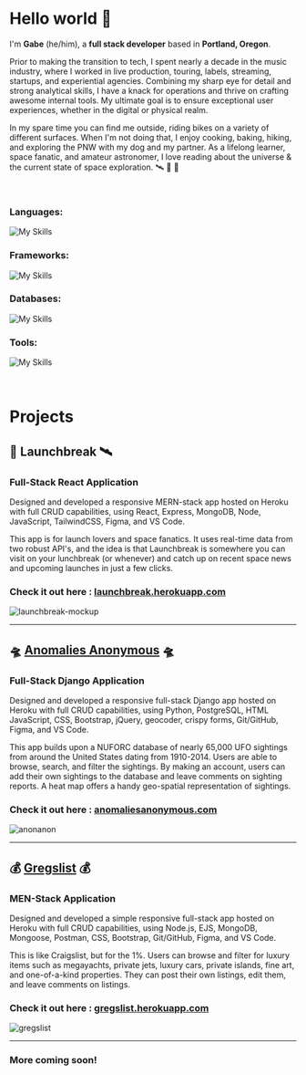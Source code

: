 # Hello world :wave:
I'm **Gabe** (he/him), a **full stack developer** based in **Portland, Oregon**. 

Prior to making the transition to tech, I spent nearly a decade in the music industry, where I worked in live production, touring, labels, streaming, startups, and experiential agencies. Combining my sharp eye for detail and strong analytical skills, I have a knack for operations and thrive on crafting awesome internal tools. My ultimate goal is to ensure exceptional user experiences, whether in the digital or physical realm.

In my spare time you can find me outside, riding bikes on a variety of different surfaces. When I'm not doing that, I enjoy cooking, baking, hiking, and exploring the PNW with my dog and my partner. As a lifelong learner, space fanatic, and amateur astronomer, I love reading about the universe & the current state of space exploration. 🛰️ 🚀 📡

<br>

### Languages: 
![My Skills](https://skillicons.dev/icons?i=py,js,html,css)

### Frameworks:
![My Skills](https://skillicons.dev/icons?i=react,django,nodejs,express,bootstrap,tailwind,jquery,sass)

### Databases:
![My Skills](https://skillicons.dev/icons?i=postgres,mongodb,sqlite,gcb)

### Tools:
![My Skills](https://skillicons.dev/icons?i=heroku,figma,git,github,aws,vite,postman,docker,vscode,stackoverflow)

<br>

# Projects

## &#128640; Launchbreak  &#128752;

### Full-Stack React Application

Designed and developed a responsive MERN-stack app hosted on Heroku with full CRUD capabilities, using React, Express, MongoDB, Node, JavaScript, TailwindCSS, Figma, and VS Code.

This app is for launch lovers and space fanatics. It uses real-time data from two robust API's, and the idea is that Launchbreak is somewhere you can visit on your lunchbreak (or whenever) and catch up on recent space news and upcoming launches in just a few clicks.

### Check it out here : [launchbreak.herokuapp.com](https://launchbreak.herokuapp.com/)

![launchbreak-mockup](https://user-images.githubusercontent.com/98293872/235316019-ea7b2a9a-9bb8-41af-9de2-1ac426981021.png)

<hr>

## 🛸 [Anomalies Anonymous](https://www.anomaliesanonymous.com) 🛸

### Full-Stack Django Application

Designed and developed a responsive full-stack Django app hosted on Heroku with full CRUD capabilities, using Python, PostgreSQL, HTML JavaScript, CSS, Bootstrap, jQuery, geocoder, crispy forms, Git/GitHub, Figma, and VS Code.

This app builds upon a NUFORC database of nearly 65,000 UFO sightings from around the United States dating from 1910-2014. Users are able to browse, search, and filter the sightings. By making an account, users can add their own sightings to the database and leave comments on sighting reports. A heat map offers a handy geo-spatial representation of sightings.

### Check it out here : [anomaliesanonymous.com](https://www.anomaliesanonymous.com)

![anonanon](https://user-images.githubusercontent.com/98293872/232971994-52f6fbbe-a44e-460a-8c59-7f4660cd4e33.png)

<hr>

## 💰 [Gregslist](https://gregslist.herokuapp.com/) 💰

### MEN-Stack Application

Designed and developed a simple responsive full-stack app hosted on Heroku with full CRUD capabilities, using Node.js, EJS, MongoDB, Mongoose, Postman, CSS, Bootstrap, Git/GitHub, Figma, and VS Code.

This is like Craigslist, but for the 1%. Users can browse and filter for luxury items such as megayachts, private jets, luxury cars, private islands, fine art, and one-of-a-kind properties. They can post their own listings, edit them, and leave comments on listings.


### Check it out here : [gregslist.herokuapp.com](https://gregslist.herokuapp.com/)

![gregslist](https://user-images.githubusercontent.com/98293872/232972007-47517740-bc8e-421a-92ef-a1c40ac0afbf.png)

<hr>

### More coming soon!
